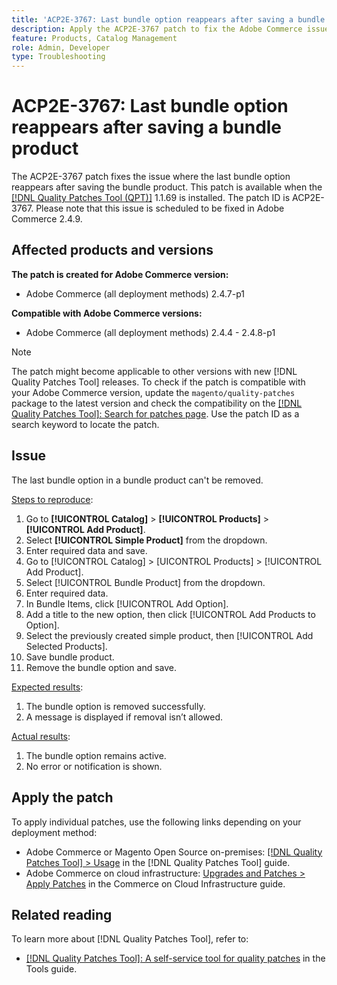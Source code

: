 ```yaml
---
title: 'ACP2E-3767: Last bundle option reappears after saving a bundle product'
description: Apply the ACP2E-3767 patch to fix the Adobe Commerce issue where the last bundle option in a bundle product could not be removed.
feature: Products, Catalog Management
role: Admin, Developer
type: Troubleshooting 
---
```


# ACP2E-3767: Last bundle option reappears after saving a bundle product

The ACP2E-3767 patch fixes the issue where the last bundle option reappears after saving the bundle product. This patch is available when the [[!DNL Quality Patches Tool (QPT)]](/help/tools/quality-patches-tool/quality-patches-tool-to-self-serve-quality-patches.md) 1.1.69 is installed. The patch ID is ACP2E-3767. Please note that this issue is scheduled to be fixed in Adobe Commerce 2.4.9.

## Affected products and versions

**The patch is created for Adobe Commerce version:**

* Adobe Commerce (all deployment methods) 2.4.7-p1

**Compatible with Adobe Commerce versions:**

* Adobe Commerce (all deployment methods) 2.4.4 - 2.4.8-p1

>[!NOTE]
>
>The patch might become applicable to other versions with new [!DNL Quality Patches Tool] releases. To check if the patch is compatible with your Adobe Commerce version, update the `magento/quality-patches` package to the latest version and check the compatibility on the [[!DNL Quality Patches Tool]: Search for patches page](https://experienceleague.adobe.com/tools/commerce-quality-patches/index.html). Use the patch ID as a search keyword to locate the patch.

## Issue

The last bundle option in a bundle product can't be removed.

<u>Steps to reproduce</u>:

1. Go to **[!UICONTROL Catalog]** > **[!UICONTROL Products]** > **[!UICONTROL Add Product]**.
1. Select **[!UICONTROL Simple Product]** from the dropdown.
1. Enter required data and save.
1. Go to [!UICONTROL Catalog] > [UICONTROL Products] > [!UICONTROL Add Product].
1. Select [!UICONTROL Bundle Product] from the dropdown.
1. Enter required data.
1. In Bundle Items, click [!UICONTROL Add Option].
1. Add a title to the new option, then click [!UICONTROL Add Products to Option].
1. Select the previously created simple product, then [!UICONTROL Add Selected Products].
1. Save bundle product.
1. Remove the bundle option and save.

<u>Expected results</u>:

1. The bundle option is removed successfully.
1. A message is displayed if removal isn’t allowed.

<u>Actual results</u>:

1. The bundle option remains active.
1. No error or notification is shown.

## Apply the patch

To apply individual patches, use the following links depending on your deployment method:

* Adobe Commerce or Magento Open Source on-premises: [[!DNL Quality Patches Tool] > Usage](/help/tools/quality-patches-tool/usage.md) in the [!DNL Quality Patches Tool] guide.
* Adobe Commerce on cloud infrastructure: [Upgrades and Patches > Apply Patches](https://experienceleague.adobe.com/docs/commerce-cloud-service/user-guide/develop/upgrade/apply-patches.html) in the Commerce on Cloud Infrastructure guide.

## Related reading

To learn more about [!DNL Quality Patches Tool], refer to:

* [[!DNL Quality Patches Tool]: A self-service tool for quality patches](/help/tools/quality-patches-tool/quality-patches-tool-to-self-serve-quality-patches.md) in the Tools guide.
